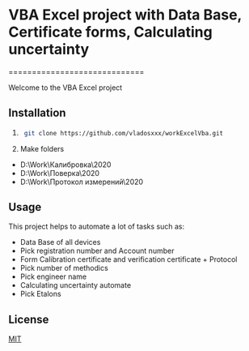 # VBA Excel project with Data Base, Certificate forms, Calculating uncertainty 
=============================

Welcome to the VBA Excel project
## Installation

1. ```bash
	git clone https://github.com/vladosxxx/workExcelVba.git
	```
2. Make folders 
* D:\Work\Калибровка\2020
* D:\Work\Поверка\2020
* D:\Work\Протокол измерений\2020

## Usage

This project helps to automate a lot of tasks such as:
* Data Base of all devices
* Pick registration number and Account number
* Form Calibration certificate and verification certificate + Protocol
* Pick number of methodics
* Pick engineer name
* Calculating uncertainty automate
* Pick Etalons

	
## License
[MIT](https://choosealicense.com/licenses/mit/)